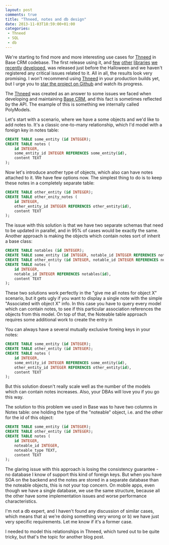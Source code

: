 ```yaml
---
layout: post
comments: true
title: "Thneed, notes and db design"
date: 2013-11-03T18:59:00+01:00
categories:
 - Thneed
 - SQL
 - db
---
```


We're starting to find more and more interesting use cases for [Thneed](https://github.com/chalup/thneed) in Base CRM codebase. The first release using it, and [few](https://github.com/chalup/microorm) [other](https://github.com/futuresimple/forger) [libraries](https://github.com/futuresimple/android-db-commons) [we](https://github.com/futuresimple/android-autoindexer) [recently](https://github.com/futuresimple/android-schema-utils) [developed](https://github.com/futuresimple/sqlitemaster), was released just before the Halloween and we haven't registered any critical issues related to it. All in all, the results look very promising. I won't recommend using [Thneed](https://github.com/chalup/thneed) in your production builds yet, but I urge you to [star the project on Github](https://github.com/chalup/thneed/star) and watch its progress.

The [Thneed](https://github.com/chalup/thneed) was created as an answer to some issues we faced when developing and maintaining [Base CRM](https://getbase.com/), and this fact is sometimes reflected by the API. The example of this is something we internally called PolyModels.

Let's start with a scenario, where we have a some objects and we'd like to add notes to. It's a classic one-to-many relationship, which I'd model with a foreign key in notes table:

``` sql
CREATE TABLE some_entity (id INTEGER);
CREATE TABLE notes (
    id INTEGER, 
    some_entity_id INTEGER REFERENCES some_entity(id), 
    content TEXT
);
```

Now let's introduce another type of objects, which also can have notes attached to it. We have few options now. The simplest thing to do is to keep these notes in a completely separate table:

``` sql
CREATE TABLE other_entity (id INTEGER);
CREATE TABLE other_enity_notes (
    id INTEGER, 
    other_entity_id INTEGER REFERENCES other_entity(id), 
    content TEXT
);
```

The issue with this solution is that we have two separate schemas that need to be updated in parallel, and in 95% of cases would be exactly the same. Another approach is making the objects which contain notes sort of inherit a base class:

``` sql
CREATE TABLE notables (id INTEGER);
CREATE TABLE some_entity (id INTEGER, notable_id INTEGER REFERENCES notables(id));
CREATE TABLE other_entity (id INTEGER, notable_id INTEGER REFERENCES notables(id));
CREATE TABLE notes (
    id INTEGER, 
    notable_id INTEGER REFERENCES notables(id), 
    content TEXT
);
```

These two solutions work perfectly in the "give me all notes for object X" scenario, but it gets ugly if you want to display a single note with the simple "Associated with object X" info. In this case you have to query every model which can contain notes, to see if this particular association references the objects from this model. On top of that, the Noteable table approach requires some additional work to create the entry in

You can always have a several mutually exclusive foreing keys in your notes:

``` sql
CREATE TABLE some_entity (id INTEGER);
CREATE TABLE other_entity (id INTEGER);
CREATE TABLE notes (
    id INTEGER, 
    some_entity_id INTEGER REFERENCES some_entity(id), 
    other_entity_id INTEGER REFERENCES other_entity(id), 
    content TEXT
);
```

But this solution doesn't really scale well as the number of the models which can contain notes increases. Also, your DBAs will love you if you go this way.

The solution to this problem we used in Base was to have two columns in Notes table: one holding the type of the "noteable" object, i.e. and the other for the id of this object:

``` sql
CREATE TABLE some_entity (id INTEGER);
CREATE TABLE other_entity (id INTEGER);
CREATE TABLE notes (
    id INTEGER, 
    noteable_id INTEGER, 
    noteable_type TEXT, 
    content TEXT
);
```

The glaring issue with this approach is losing the consistency guarantee - no database I know of support this kind of foreign keys. But when you have SOA on the backend and the notes are stored in a separate database than the noteable objects, this is not your top concern. On mobile apps, even though we have a single database, we use the same structure, because all the other have some implementation issues and worse performance characteristics.

I'm not a db expert, and I haven't found any discussion of similar cases, which means that a) we're doing something very wrong or b) we have just very specific requirements. Let me know if it's a former case.

I needed to model this relationships in Thneed, which tured out to be quite tricky, but that's the topic for another blog post.
